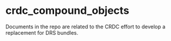 # crdc_compound_objects
Documents in the repo are related to the CRDC effort to develop a replacement for DRS bundles.
